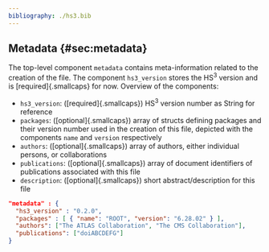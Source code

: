 ```yaml
---
bibliography: ./hs3.bib
---
```



## Metadata {#sec:metadata} 
The top-level component `metadata` contains meta-information related to the creation of the file. The component `hs3_version` stores the HS$^3$ version and is [required]{.smallcaps} for now. Overview of the components: 

-   `hs3_version`: ([required]{.smallcaps}) HS$^3$ version number as     String for reference 
-   `packages`: ([optional]{.smallcaps}) array of structs defining     packages and their version number used in the creation of this file,     depicted with the components `name` and `version` respectively 
-   `authors`: ([optional]{.smallcaps}) array of authors, either     individual persons, or collaborations 
-   `publications`: ([optional]{.smallcaps}) array of document     identifiers of publications associated with this file 
-   `description`: ([optional]{.smallcaps}) short abstract/description     for this file 

```json title="Example: Metadata"
"metadata" : { 
  "hs3_version" : "0.2.0", 
  "packages" : [ { "name": "ROOT", "version": "6.28.02" } ], 
  "authors": ["The ATLAS Collaboration", "The CMS Collaboration"], 
  "publications": ["doiABCDEFG"]
} 
``` 
